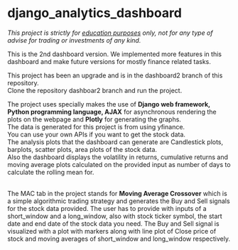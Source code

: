 # django_analytics_dashboard

<i>This project is strictly for <u>education purposes</u> only, not for any type of advise for trading or investments of any kind.</i>

This is the 2nd dashboard version. We implemented more features in this dashboard and make future versions for mostly finance related tasks.

This project has been an upgrade and is in the dashboard2 branch of this repository.<br>
Clone the repository dashboar2 branch and run the project.<br>

The project uses specially makes the use of <b>Django web framework, Python programming language, AJAX</b> for asynchronous rendering the plots on the webpage and <b>Plotly</b> for generating the graphs.<br>
The data is generated for this project is from using yfinance.<br>
You can use your own APIs if you want to get the stock data.<br>
The analysis plots that the dashboard can generate are Candlestick plots, barplots, scatter plots, area plots of the stock data.<br>
Also the dashboard displays the volatility in returns, cumulative returns and moving average plots calculated on the provided input as number of days to calculate the rolling mean for.<br>

<br>
The MAC tab in the project stands for <b>Moving Average Crossover</b> which is a simple algorithmic trading strategy and generates the Buy and Sell signals for the stock data provided. The user has to provide with inputs of a short_window and a long_window, also with stock ticker symbol, the start date and end date of the stock data you need.
The Buy and Sell signal is visualized with a plot with markers along with line plot of Close price of stock and moving averages of short_window and long_window respectively.
